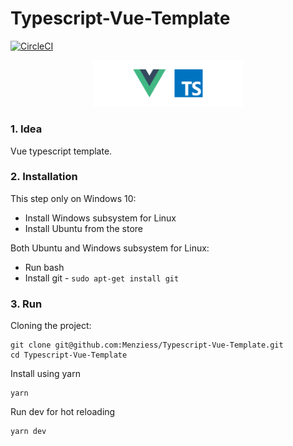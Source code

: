 # Typescript-Vue-Template

[![CircleCI](https://circleci.com/gh/Menziess/Typescript-Vue-Template.svg?style=svg)](https://circleci.com/gh/Menziess/Typescript-Vue-Template)

<p align="center"><img width="240" src="public/img/tsvue.png"></p>

### 1. Idea

Vue typescript template.

### 2. Installation

This step only on Windows 10:

- Install Windows subsystem for Linux
- Install Ubuntu from the store

Both Ubuntu and Windows subsystem for Linux:

- Run bash
- Install git - ```sudo apt-get install git```

### 3. Run

Cloning the project:

    git clone git@github.com:Menziess/Typescript-Vue-Template.git
    cd Typescript-Vue-Template

Install using yarn

    yarn

Run dev for hot reloading

    yarn dev
